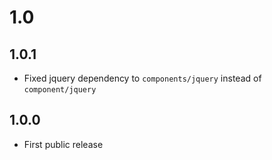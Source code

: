 # 1.0

## 1.0.1

* Fixed jquery dependency to `components/jquery` instead of `component/jquery`

## 1.0.0

* First public release